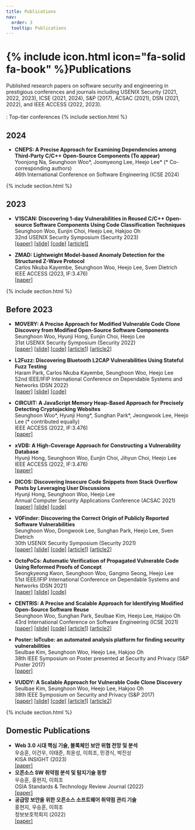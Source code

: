 ```yaml
---
title: Publications
nav:
  order: 3
  tooltip: Publications
---
```


# {% include icon.html icon="fa-solid fa-book" %}Publications

Published research papers on software security and engineering in prestigious conferences and journals including
USENIX Security (2021, 2022, 2023), ICSE (2021, 2024), S&P (2017), ACSAC (2021), DSN (2021, 2022), and IEEE ACCESS (2022, 2023).
<br><br>
<i class="fa-solid fa-crown"></i>: Top-tier conferences
{% include section.html %}

## 2024
- **CNEPS: A Precise Approach for Examining Dependencies among Third-Party C/C++ Open-Source Components (To appear)**<br>Yoonjong Na, Seunghoon Woo&#42;, Joomyeong Lee, Heejo Lee&#42; (* Co-corresponding authors)<br><i class="fa-solid fa-crown"></i> 46th International Conference on Software Engineering (ICSE 2024)

{% include section.html %}

## 2023

- **V1SCAN: Discovering 1-day Vulnerabilities in Reused C/C++ Open-source Software Components Using Code Classification Techniques**<br>Seunghoon Woo, Eunjin Choi, Heejo Lee, Hakjoo Oh<br><i class="fa-solid fa-crown"></i> 32nd USENIX Security Symposium (Security 2023)<br>[[paper]](/assets/papers/SECURITY23.pdf) [[slide]](/assets/presentations/V1SCAN_SECURITY23_presentation.pdf) [[code]](https://github.com/wooseunghoon/V1SCAN-public) [[article1]](https://www.koit.co.kr/news/articleView.html?idxno=117106)

- **ZMAD: Lightweight Model-based Anomaly Detection for the Structured Z-Wave Protocol**<br>Carlos Nkuba Kayembe, Seunghoon Woo, Heejo Lee, Sven Dietrich<br>IEEE ACCESS (2023, IF:3.476)<br>[[paper]](/assets/papers/ACCESS23.pdf)

{% include section.html %}

## Before 2023

- **MOVERY: A Precise Approach for Modified Vulnerable Code Clone Discovery from Modified Open-Source Software Components**<br>Seunghoon Woo, Hyunji Hong, Eunjin Choi, Heejo Lee<br><i class="fa-solid fa-crown"></i> 31st USENIX Security Symposium (Security 2022)<br>[[paper]](/assets/papers/SECURITY22.pdf) [[slide]](/assets/presentations/MOVERY_SECURITY22_presentation.pdf) [[code]](https://github.com/wooseunghoon/MOVERY-public) [[article1]](https://n.news.naver.com/mnews/article/030/0003046842?sid=105) [[article2]](https://www.korea.ac.kr/user/boardList.do?boardId=474633&command=albumView&page=1&boardSeq=493539&id=university_060108000000)

- **L2Fuzz: Discovering Bluetooth L2CAP Vulnerabilities Using Stateful Fuzz Testing**<br>Haram Park, Carlos Nkuba Kayembe, Seunghoon Woo, Heejo Lee<br>
52nd IEEE/IFIP International Conference on Dependable Systems and Networks (DSN 2022)<br>[[paper]](/assets/papers/DSN22.pdf) [[slide]](/assets/presentations/L2Fuzz_DSN22_presentation.pdf) [[code]](https://github.com/haramel/l2fuzz)

- **CIRCUIT: A JavaScript Memory Heap-Based Approach for Precisely Detecting Cryptojacking Websites**<br>Seunghoon Woo&#42;, Hyunji Hong&#42;, Sunghan Park&#42;, Jeongwook Lee, Heejo Lee (* contributed equally)<br>IEEE ACCESS (2022, IF:3.476)<br>[[paper]](/assets/papers/ACCESS22_circuit.pdf)

- **xVDB: A High-Coverage Approach for Constructing a Vulnerability Database**<br>Hyunji Hong, Seunghoon Woo, Eunjin Choi, Jihyun Choi, Heejo Lee<br>IEEE ACCESS (2022, IF:3.476)<br>[[paper]](/assets/papers/ACCESS22_xvdb.pdf)

- **DICOS: Discovering Insecure Code Snippets from Stack Overflow Posts by Leveraging User Discussions**<br>Hyunji Hong, Seunghoon Woo, Heejo Lee<br>
Annual Computer Security Applications Conference (ACSAC 2021)<br>[[paper]](/assets/papers/ACSAC21.pdf) [[slide]](/assets/presentations/Dicos_ACSAC21_presentation.pdf) [[code]](https://github.com/hyunji-hong/dicos-public)

- **V0Finder: Discovering the Correct Origin of Publicly Reported Software Vulnerabilities**<br>Seunghoon Woo, Dongwook Lee, Sunghan Park, Heejo Lee, Sven Dietrich<br><i class="fa-solid fa-crown"></i> 30th USENIX Security Symposium (Security 2021)<br>[[paper]](/assets/papers/SECURITY21.pdf) [[slide]](/assets/presentations/V0Finder_SECURITY21_presentation.pdf) [[code]](https://github.com/wooseunghoon/v0finder-public) [[article1]](https://www.boannews.com/media/view.asp?idx=100545) [[article2]](http://www.kyosu.net/news/articleView.html?idxno=76034)

- **OctoPoCs: Automatic Verification of Propagated Vulnerable Code Using Reformed Proofs of Concept**<br>Seongkyeong Kwon, Seunghoon Woo, Gangmo Seong, Heejo Lee<br>51st IEEE/IFIP International Conference on Dependable Systems and Networks (DSN 2021)<br>[[paper]](/assets/papers/DSN21.pdf) [[slide]](/assets/s/OctoPoCs_DSN21_presentation.pdf) [[code]](https://github.com/blbi/OctoPoCs)

- **CENTRIS: A Precise and Scalable Approach for Identifying Modified Open-Source Software Reuse**<br>Seunghoon Woo, Sunghan Park, Seulbae Kim, Heejo Lee, Hakjoo Oh<br><i class="fa-solid fa-crown"></i> 43rd International Conference on Software Engineering (ICSE 2021)<br>[[paper]](/assets/papers/ICSE21.pdf) [[slide]](/assets/presentations/Centris_ICSE21_presentation.pdf) [[code]](https://github.com/wooseunghoon/centris-public) [[article1]](https://portswigger.net/daily-swig/centris-new-tool-helps-prevent-software-supply-chain-attacks-by-flagging-modified-open-source-components) [[article2]](https://www.boannews.com/media/view.asp?idx=95883)

- **Poster: IoTcube: an automated analysis platform for finding security vulnerabilities**<br>Seulbae Kim, Seunghoon Woo, Heejo Lee, Hakjoo Oh<br>38th IEEE Symposium on Poster presented at Security and Privacy (S&P Poster 2017)<br>[[paper]](/assets/papers/SNP17_Poster.pdf)

- **VUDDY: A Scalable Approach for Vulnerable Code Clone Discovery**<br>Seulbae Kim, Seunghoon Woo, Heejo Lee, Hakjoo Oh<br><i class="fa-solid fa-crown"></i> 38th IEEE Symposium on Security and Privacy (S&P 2017)<br>[[paper]](/assets/papers/SNP17.pdf) [[slide]](/assets/presentations/VUDDY_SNP17_presentation.pdf) [[code]](https://github.com/squizz617/vuddy) [[article1]](https://www.korea.ac.kr/user/boardList.do?boardId=474633&siteId=university&page=20&search=&column=&boardType=02&listType=&id=university_060108000000&parent=&boardSeq=474672&command=albumView&chkBoxSeq=&chkBoxId=&chkBoxPos=&chkBoxDepth=&chkBoxFamSeq=&warningYn=N&categoryId=&categoryDepth=&totalYn=&searchDate1=&searchDate2=) [[article2]](http://www.veritas-a.com/news/articleView.html?idxno=83064)

{% include section.html %}

## Domestic Publications

- **Web 3.0 시대 핵심 기술, 블록체인 보안 위협 전망 및 분석**<br>우승훈, 이건우, 이태준, 최윤성, 이희조, 민경식, 박진상<br>KISA INSIGHT (2023)<br>[[paper]](/assets/papers/KISA_Insight23.pdf)
- **오픈소스 SW 취약점 분석 및 탐지기술 동향**<br>우승훈, 홍현지, 이희조<br>OSIA Standards & Technology Review Journal (2022)<br>[[paper]](/assets/papers/OSIA22.pdf)
- **공급망 보안을 위한 오픈소스 소프트웨어 취약점 관리 기술**<br>홍현지, 우승훈, 이희조<br>정보보호학회지 (2022)<br>[[paper]](/assets/papers/JBBH22.pdf)
